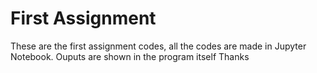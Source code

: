 # First Assignment
These are the first assignment codes, all the codes are made in Jupyter Notebook. Ouputs are shown in the program itself
Thanks
